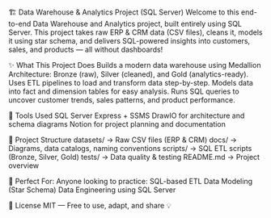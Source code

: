 🏗️ Data Warehouse & Analytics Project (SQL Server)
Welcome to this end-to-end Data Warehouse and Analytics project, built entirely using SQL Server. This project takes raw ERP & CRM data (CSV files), cleans it, models it using star schema, and delivers SQL-powered insights into customers, sales, and products — all without dashboards!

✨ What This Project Does
Builds a modern data warehouse using Medallion Architecture: Bronze (raw), Silver (cleaned), and Gold (analytics-ready).
Uses ETL pipelines to load and transform data step-by-step.
Models data into fact and dimension tables for easy analysis.
Runs SQL queries to uncover customer trends, sales patterns, and product performance.

🔧 Tools Used
SQL Server Express + SSMS
DrawIO for architecture and schema diagrams
Notion for project planning and documentation

📁 Project Structure
datasets/      → Raw CSV files (ERP & CRM)
docs/          → Diagrams, data catalogs, naming conventions
scripts/       → SQL ETL scripts (Bronze, Silver, Gold)
tests/         → Data quality & testing
README.md      → Project overview

🎯 Perfect For:
Anyone looking to practice:
SQL-based ETL
Data Modeling (Star Schema)
Data Engineering using SQL Server

📜 License
MIT — Free to use, adapt, and share 💡
